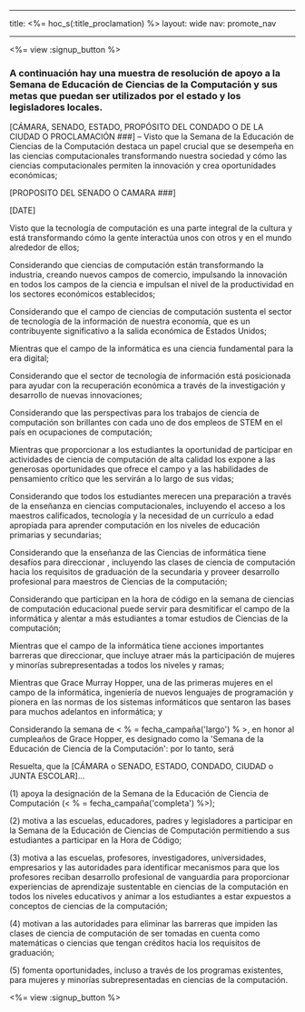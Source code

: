 * * *

title: <%= hoc_s(:title_proclamation) %> layout: wide nav: promote_nav

* * *

<%= view :signup_button %>

### A continuación hay una muestra de resolución de apoyo a la Semana de Educación de Ciencias de la Computación y sus metas que puedan ser utilizados por el estado y los legisladores locales.

  
[CÁMARA, SENADO, ESTADO, PROPÓSITO DEL CONDADO O DE LA CIUDAD O PROCLAMACIÓN ###] – Visto que la Semana de la Educación de Ciencias de la Computación destaca un papel crucial que se desempeña en las ciencias computacionales transformando nuestra sociedad y cómo las ciencias computacionales permiten la innovación y crea oportunidades económicas;

[PROPOSITO DEL SENADO O CAMARA ###]

[DATE]

Visto que la tecnología de computación es una parte integral de la cultura y está transformando cómo la gente interactúa unos con otros y en el mundo alrededor de ellos;

Considerando que ciencias de computación están transformando la industria, creando nuevos campos de comercio, impulsando la innovación en todos los campos de la ciencia e impulsan el nivel de la productividad en los sectores económicos establecidos;

Considerando que el campo de ciencias de computación sustenta el sector de tecnología de la información de nuestra economía, que es un contribuyente significativo a la salida económica de Estados Unidos;

Mientras que el campo de la informática es una ciencia fundamental para la era digital;

Considerando que el sector de tecnología de información está posicionada para ayudar con la recuperación económica a través de la investigación y desarrollo de nuevas innovaciones;

Considerando que las perspectivas para los trabajos de ciencia de computación son brillantes con cada uno de dos empleos de STEM en el país en ocupaciones de computación;

Mientras que proporcionar a los estudiantes la oportunidad de participar en actividades de ciencia de computación de alta calidad los expone a las generosas oportunidades que ofrece el campo y a las habilidades de pensamiento crítico que les servirán a lo largo de sus vidas;

Considerando que todos los estudiantes merecen una preparación a través de la enseñanza en ciencias computacionales, incluyendo el acceso a los maestros calificados, tecnología y la necesidad de un currículo a edad apropiada para aprender computación en los niveles de educación primarias y secundarias;

Considerando que la enseñanza de las Ciencias de informática tiene desafíos para direccionar , incluyendo las clases de ciencia de computación hacia los requisitos de graduación de la secundaria y proveer desarrollo profesional para maestros de Ciencias de la computación;

Considerando que participan en la hora de código en la semana de ciencias de computación educacional puede servir para desmitificar el campo de la informática y alentar a más estudiantes a tomar estudios de Ciencias de la computación;

Mientras que el campo de la informática tiene acciones importantes barreras que direccionar, que incluye atraer más la participación de mujeres y minorías subrepresentadas a todos los niveles y ramas;

Mientras que Grace Murray Hopper, una de las primeras mujeres en el campo de la informática, ingeniería de nuevos lenguajes de programación y pionera en las normas de los sistemas informáticos que sentaron las bases para muchos adelantos en informática; y

Considerando la semana de < % = fecha_campaña('largo') % >, en honor al cumpleaños de Grace Hopper, es designado como la 'Semana de la Educación de Ciencia de la Computación': por lo tanto, será

Resuelta, que la [CÁMARA o SENADO, ESTADO, CONDADO, CIUDAD o JUNTA ESCOLAR]...

(1) apoya la designación de la Semana de la Educación de Ciencia de Computación (< % = fecha_campaña('completa') %>);

(2) motiva a las escuelas, educadores, padres y legisladores a participar en la Semana de la Educación de Ciencias de Computación permitiendo a sus estudiantes a participar en la Hora de Código;

(3) motiva a las escuelas, profesores, investigadores, universidades, empresarios y las autoridades para identificar mecanismos para que los profesores reciban desarrollo profesional de vanguardia para proporcionar experiencias de aprendizaje sustentable en ciencias de la computación en todos los niveles educativos y animar a los estudiantes a estar expuestos a conceptos de ciencias de la computación;

(4) motivan a las autoridades para eliminar las barreras que impiden las clases de ciencia de computación de ser tomadas en cuenta como matemáticas o ciencias que tengan créditos hacia los requisitos de graduación;

(5) fomenta oportunidades, incluso a través de los programas existentes, para mujeres y minorías subrepresentadas en ciencias de la computación.

<%= view :signup_button %>